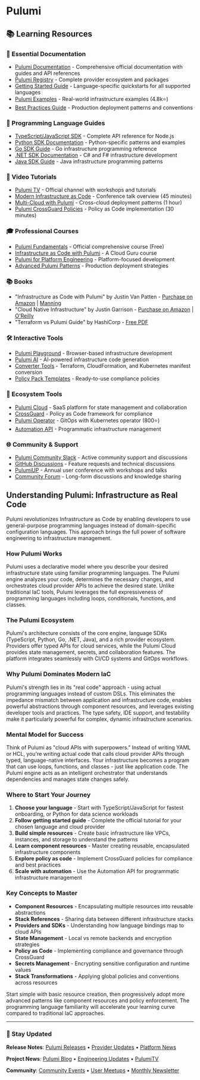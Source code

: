 # Pulumi

## 📚 Learning Resources

### 📖 Essential Documentation
- [Pulumi Documentation](https://www.pulumi.com/docs/) - Comprehensive official documentation with guides and API references
- [Pulumi Registry](https://www.pulumi.com/registry/) - Complete provider ecosystem and packages
- [Getting Started Guide](https://www.pulumi.com/docs/get-started/) - Language-specific quickstarts for all supported languages
- [Pulumi Examples](https://github.com/pulumi/examples) - Real-world infrastructure examples (4.8k⭐)
- [Best Practices Guide](https://www.pulumi.com/docs/guides/best-practices/) - Production deployment patterns and conventions

### 📝 Programming Language Guides
- [TypeScript/JavaScript SDK](https://www.pulumi.com/docs/reference/pkg/nodejs/) - Complete API reference for Node.js
- [Python SDK Documentation](https://www.pulumi.com/docs/reference/pkg/python/) - Python-specific patterns and examples
- [Go SDK Guide](https://www.pulumi.com/docs/reference/pkg/go/) - Go infrastructure programming reference
- [.NET SDK Documentation](https://www.pulumi.com/docs/reference/pkg/dotnet/) - C# and F# infrastructure development
- [Java SDK Guide](https://www.pulumi.com/docs/reference/pkg/java/) - Java infrastructure programming patterns

### 🎥 Video Tutorials
- [Pulumi TV](https://www.youtube.com/c/PulumiTV) - Official channel with workshops and tutorials
- [Modern Infrastructure as Code](https://www.youtube.com/watch?v=Up3d2GglZb4) - Conference talk overview (45 minutes)
- [Multi-Cloud with Pulumi](https://www.youtube.com/watch?v=85Lb05JZeYw) - Cross-cloud deployment patterns (1 hour)
- [Pulumi CrossGuard Policies](https://www.youtube.com/watch?v=Wm5fuB7dVZM) - Policy as Code implementation (30 minutes)

### 🎓 Professional Courses
- [Pulumi Fundamentals](https://www.pulumi.com/learn/pulumi-fundamentals/) - Official comprehensive course (Free)
- [Infrastructure as Code with Pulumi](https://acloudguru.com/course/infrastructure-as-code-with-pulumi) - A Cloud Guru course
- [Pulumi for Platform Engineering](https://www.pluralsight.com/courses/pulumi-platform-engineering) - Platform-focused development
- [Advanced Pulumi Patterns](https://www.udemy.com/course/advanced-pulumi-patterns/) - Production deployment strategies

### 📚 Books
- "Infrastructure as Code with Pulumi" by Justin Van Patten - [Purchase on Amazon](https://www.amazon.com/Infrastructure-Code-Pulumi-Justin-Patten/dp/1617298558) | [Manning](https://www.manning.com/books/infrastructure-as-code-with-pulumi)
- "Cloud Native Infrastructure" by Justin Garrison - [Purchase on Amazon](https://www.amazon.com/Cloud-Native-Infrastructure-Applications-Environment/dp/1491984309) | [O'Reilly](https://www.oreilly.com/library/view/cloud-native-infrastructure/9781491984307/)
- "Terraform vs Pulumi Guide" by HashiCorp - [Free PDF](https://www.pulumi.com/resources/terraform-vs-pulumi/)

### 🛠️ Interactive Tools
- [Pulumi Playground](https://www.pulumi.com/docs/pulumi-cloud/developer-portals/templates/) - Browser-based infrastructure development
- [Pulumi AI](https://www.pulumi.com/ai) - AI-powered infrastructure code generation
- [Converter Tools](https://www.pulumi.com/migrate/) - Terraform, CloudFormation, and Kubernetes manifest conversion
- [Policy Pack Templates](https://github.com/pulumi/pulumi-policy-templates) - Ready-to-use compliance policies

### 🚀 Ecosystem Tools
- [Pulumi Cloud](https://www.pulumi.com/product/pulumi-cloud/) - SaaS platform for state management and collaboration
- [CrossGuard](https://www.pulumi.com/crossguard/) - Policy as Code framework for compliance
- [Pulumi Operator](https://github.com/pulumi/pulumi-kubernetes-operator) - GitOps with Kubernetes operator (800⭐)
- [Automation API](https://www.pulumi.com/docs/guides/automation-api/) - Programmatic infrastructure management

### 🌐 Community & Support
- [Pulumi Community Slack](https://slack.pulumi.com/) - Active community support and discussions
- [GitHub Discussions](https://github.com/pulumi/pulumi/discussions) - Feature requests and technical discussions
- [PulumiUP](https://www.pulumi.com/pulumi-up/) - Annual user conference with workshops and talks
- [Community Forum](https://community.pulumi.com/) - Long-form discussions and knowledge sharing

## Understanding Pulumi: Infrastructure as Real Code

Pulumi revolutionizes Infrastructure as Code by enabling developers to use general-purpose programming languages instead of domain-specific configuration languages. This approach brings the full power of software engineering to infrastructure management.

### How Pulumi Works
Pulumi uses a declarative model where you describe your desired infrastructure state using familiar programming languages. The Pulumi engine analyzes your code, determines the necessary changes, and orchestrates cloud provider APIs to achieve the desired state. Unlike traditional IaC tools, Pulumi leverages the full expressiveness of programming languages including loops, conditionals, functions, and classes.

### The Pulumi Ecosystem
Pulumi's architecture consists of the core engine, language SDKs (TypeScript, Python, Go, .NET, Java), and a rich provider ecosystem. Providers offer typed APIs for cloud services, while the Pulumi Cloud provides state management, secrets, and collaboration features. The platform integrates seamlessly with CI/CD systems and GitOps workflows.

### Why Pulumi Dominates Modern IaC
Pulumi's strength lies in its "real code" approach - using actual programming languages instead of custom DSLs. This eliminates the impedance mismatch between application and infrastructure code, enables powerful abstractions through component resources, and leverages existing developer tools and practices. The type safety, IDE support, and testability make it particularly powerful for complex, dynamic infrastructure scenarios.

### Mental Model for Success
Think of Pulumi as "cloud APIs with superpowers." Instead of writing YAML or HCL, you're writing actual code that calls cloud provider APIs through typed, language-native interfaces. Your infrastructure becomes a program that can use loops, functions, and classes - just like application code. The Pulumi engine acts as an intelligent orchestrator that understands dependencies and manages state changes safely.

### Where to Start Your Journey
1. **Choose your language** - Start with TypeScript/JavaScript for fastest onboarding, or Python for data science workloads
2. **Follow getting started guide** - Complete the official tutorial for your chosen language and cloud provider
3. **Build simple resources** - Create basic infrastructure like VPCs, instances, and storage to understand the patterns
4. **Learn component resources** - Master creating reusable, encapsulated infrastructure components
5. **Explore policy as code** - Implement CrossGuard policies for compliance and best practices
6. **Scale with automation** - Use the Automation API for programmatic infrastructure management

### Key Concepts to Master
- **Component Resources** - Encapsulating multiple resources into reusable abstractions
- **Stack References** - Sharing data between different infrastructure stacks
- **Providers and SDKs** - Understanding how language bindings map to cloud APIs
- **State Management** - Local vs remote backends and encryption strategies
- **Policy as Code** - Implementing compliance and governance through CrossGuard
- **Secrets Management** - Encrypting sensitive configuration and runtime values
- **Stack Transformations** - Applying global policies and conventions across resources

Start simple with basic resource creation, then progressively adopt more advanced patterns like component resources and policy enforcement. The programming language familiarity will accelerate your learning curve compared to traditional IaC approaches.

---

### 📡 Stay Updated

**Release Notes**: [Pulumi Releases](https://github.com/pulumi/pulumi/releases) • [Provider Updates](https://www.pulumi.com/registry/) • [Platform News](https://www.pulumi.com/blog/tag/releases/)

**Project News**: [Pulumi Blog](https://www.pulumi.com/blog/) • [Engineering Updates](https://www.pulumi.com/blog/tag/engineering/) • [PulumiTV](https://www.youtube.com/c/PulumiTV)

**Community**: [Community Events](https://www.pulumi.com/community/) • [User Meetups](https://www.meetup.com/topics/pulumi/) • [Monthly Newsletter](https://www.pulumi.com/newsletter/)